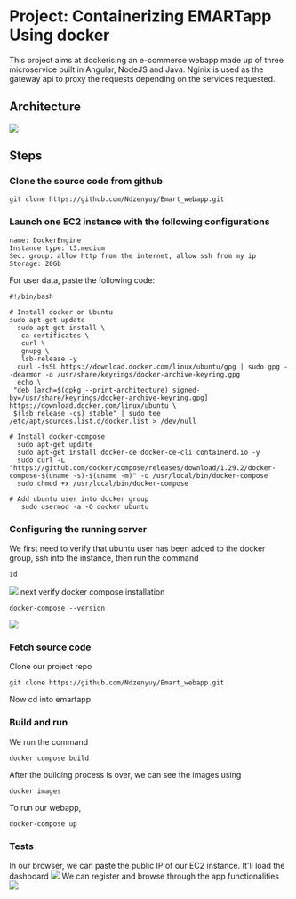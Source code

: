 # Project: Containerizing EMARTapp Using docker

This project aims at dockerising an e-commerce webapp made up of three microservice built in Angular, NodeJS and Java. Nginix is used as the gateway api to proxy the requests depending on the services requested. 

## Architecture
![](https://github.com/Ndzenyuy/Emart_webapp/blob/main/images/EMART%20artchitecture.jpg)
	
## Steps
 ### Clone the source code from github
 ```
 git clone https://github.com/Ndzenyuy/Emart_webapp.git
 ```
 
 ### Launch one EC2 instance with the following configurations
 ```
 name: DockerEngine
 Instance type: t3.medium
 Sec. group: allow http from the internet, allow ssh from my ip
 Storage: 20Gb
 ```
 For user data, paste the following code:
 ```
 #!/bin/bash

# Install docker on Ubuntu
sudo apt-get update
   sudo apt-get install \
    ca-certificates \
    curl \
    gnupg \
    lsb-release -y
   curl -fsSL https://download.docker.com/linux/ubuntu/gpg | sudo gpg --dearmor -o /usr/share/keyrings/docker-archive-keyring.gpg
   echo \
  "deb [arch=$(dpkg --print-architecture) signed-by=/usr/share/keyrings/docker-archive-keyring.gpg] https://download.docker.com/linux/ubuntu \
  $(lsb_release -cs) stable" | sudo tee /etc/apt/sources.list.d/docker.list > /dev/null

# Install docker-compose
   sudo apt-get update
   sudo apt-get install docker-ce docker-ce-cli containerd.io -y
   sudo curl -L "https://github.com/docker/compose/releases/download/1.29.2/docker-compose-$(uname -s)-$(uname -m)" -o /usr/local/bin/docker-compose
   sudo chmod +x /usr/local/bin/docker-compose

# Add ubuntu user into docker group
    sudo usermod -a -G docker ubuntu

```
### Configuring the running server
We first need to verify that ubuntu user has been added to the docker group, ssh into the instance, then run the command 
```
id
```
![](https://github.com/Ndzenyuy/Emart_webapp/blob/main/images/Screenshot%20from%202023-08-20%2020-59-17.png)
next verify docker compose installation
```
docker-compose --version
```
![](https://github.com/Ndzenyuy/Emart_webapp/blob/main/images/docker-compose_version.png)

### Fetch source code
Clone our project repo
```
git clone https://github.com/Ndzenyuy/Emart_webapp.git
```
 Now cd into emartapp
 
 ### Build and run
 We run the command 
 ```
 docker compose build
 ```
 After the building process is over, we can see the images using
 ```
 docker images
 ```
 To run our webapp, 
 ```
 docker-compose up
 ```
 
 ### Tests
 In our browser, we can paste the public IP of our EC2 instance. It'll load the dashboard
 ![](https://github.com/Ndzenyuy/Emart_webapp/blob/main/images/homepage.png)
 We can register and browse through the app functionalities
 ![](https://github.com/Ndzenyuy/Emart_webapp/blob/main/images/homepage.png)



